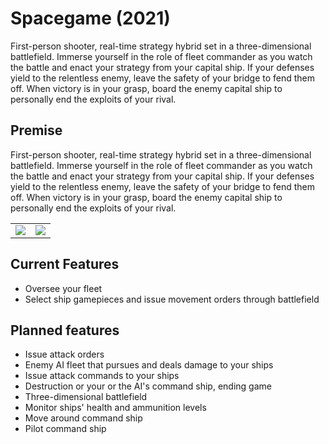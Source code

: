 # Spacegame (2021)
First-person shooter, real-time strategy hybrid set in a three-dimensional battlefield. Immerse yourself in the role of fleet commander as you watch the battle and enact your strategy from your capital ship. If your defenses yield to the relentless enemy, leave the safety of your bridge to fend them off. When victory is in your grasp, board the enemy capital ship to personally end the exploits of your rival. 
## Premise
First-person shooter, real-time strategy hybrid set in a three-dimensional battlefield. Immerse yourself in the role of fleet commander as you watch the battle and enact your strategy from your capital ship. If your defenses yield to the relentless enemy, leave the safety of your bridge to fend them off. When victory is in your grasp, board the enemy capital ship to personally end the exploits of your rival.

| | |
|:---:|:---:|
| ![](https://dreamchef.herokuapp.com/content/interactive/screenshots/spacegame02.png) | ![](https://dreamchef.herokuapp.com/content/interactive/screenshots/spacegame01.png) |



## Current Features
- Oversee your fleet
- Select ship gamepieces and issue movement orders through battlefield

## Planned features
- Issue attack orders
- Enemy AI fleet that pursues and deals damage to your ships
- Issue attack commands to your ships
- Destruction or your or the AI's command ship, ending game
- Three-dimensional battlefield
- Monitor ships' health and ammunition levels
- Move around command ship
- Pilot command ship
